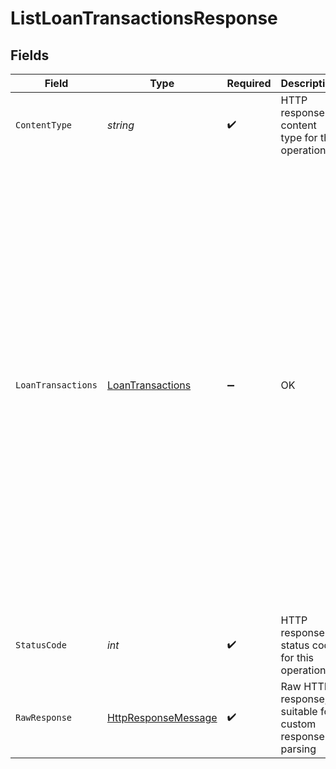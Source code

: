 # ListLoanTransactionsResponse


## Fields

| Field                                                                                                                                                                                                                                                                                                                                                                                                                                                                                                                                                                | Type                                                                                                                                                                                                                                                                                                                                                                                                                                                                                                                                                                 | Required                                                                                                                                                                                                                                                                                                                                                                                                                                                                                                                                                             | Description                                                                                                                                                                                                                                                                                                                                                                                                                                                                                                                                                          | Example                                                                                                                                                                                                                                                                                                                                                                                                                                                                                                                                                              |
| -------------------------------------------------------------------------------------------------------------------------------------------------------------------------------------------------------------------------------------------------------------------------------------------------------------------------------------------------------------------------------------------------------------------------------------------------------------------------------------------------------------------------------------------------------------------- | -------------------------------------------------------------------------------------------------------------------------------------------------------------------------------------------------------------------------------------------------------------------------------------------------------------------------------------------------------------------------------------------------------------------------------------------------------------------------------------------------------------------------------------------------------------------- | -------------------------------------------------------------------------------------------------------------------------------------------------------------------------------------------------------------------------------------------------------------------------------------------------------------------------------------------------------------------------------------------------------------------------------------------------------------------------------------------------------------------------------------------------------------------- | -------------------------------------------------------------------------------------------------------------------------------------------------------------------------------------------------------------------------------------------------------------------------------------------------------------------------------------------------------------------------------------------------------------------------------------------------------------------------------------------------------------------------------------------------------------------- | -------------------------------------------------------------------------------------------------------------------------------------------------------------------------------------------------------------------------------------------------------------------------------------------------------------------------------------------------------------------------------------------------------------------------------------------------------------------------------------------------------------------------------------------------------------------- |
| `ContentType`                                                                                                                                                                                                                                                                                                                                                                                                                                                                                                                                                        | *string*                                                                                                                                                                                                                                                                                                                                                                                                                                                                                                                                                             | :heavy_check_mark:                                                                                                                                                                                                                                                                                                                                                                                                                                                                                                                                                   | HTTP response content type for this operation                                                                                                                                                                                                                                                                                                                                                                                                                                                                                                                        |                                                                                                                                                                                                                                                                                                                                                                                                                                                                                                                                                                      |
| `LoanTransactions`                                                                                                                                                                                                                                                                                                                                                                                                                                                                                                                                                   | [LoanTransactions](../../Models/Shared/LoanTransactions.md)                                                                                                                                                                                                                                                                                                                                                                                                                                                                                                          | :heavy_minus_sign:                                                                                                                                                                                                                                                                                                                                                                                                                                                                                                                                                   | OK                                                                                                                                                                                                                                                                                                                                                                                                                                                                                                                                                                   | {<br/>"reportInfo": {<br/>"pageNumber": 1,<br/>"pageSize": 1000,<br/>"totalResults": 1,<br/>"reportName": "AccountingLoanTransactions",<br/>"companyName": "Supermarket store",<br/>"generatedDate": "2022-10-23T00:00:00Z"<br/>},<br/>"reportItems": [<br/>{<br/>"loanRef": {<br/>"id": "332",<br/>"dataConnectionId": "ecd2d6be-5194-40a1-838f-5577a4881aaa",<br/>"type": "chartOfAccount"<br/>},<br/>"itemRef": {<br/>"id": "755488",<br/>"dataConnectionId": "ecd2d6be-5194-40a1-838f-5577a4881aaa",<br/>"type": "journalEntry"<br/>},<br/>"date": "2020-08-02",<br/>"amount": -455,<br/>"transactionType": "Repayment",<br/>"lenderName": "Barclays Bank"<br/>}<br/>]<br/>} |
| `StatusCode`                                                                                                                                                                                                                                                                                                                                                                                                                                                                                                                                                         | *int*                                                                                                                                                                                                                                                                                                                                                                                                                                                                                                                                                                | :heavy_check_mark:                                                                                                                                                                                                                                                                                                                                                                                                                                                                                                                                                   | HTTP response status code for this operation                                                                                                                                                                                                                                                                                                                                                                                                                                                                                                                         |                                                                                                                                                                                                                                                                                                                                                                                                                                                                                                                                                                      |
| `RawResponse`                                                                                                                                                                                                                                                                                                                                                                                                                                                                                                                                                        | [HttpResponseMessage](https://learn.microsoft.com/en-us/dotnet/api/system.net.http.httpresponsemessage?view=net-5.0)                                                                                                                                                                                                                                                                                                                                                                                                                                                 | :heavy_check_mark:                                                                                                                                                                                                                                                                                                                                                                                                                                                                                                                                                   | Raw HTTP response; suitable for custom response parsing                                                                                                                                                                                                                                                                                                                                                                                                                                                                                                              |                                                                                                                                                                                                                                                                                                                                                                                                                                                                                                                                                                      |